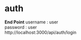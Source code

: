 # auth


<b>End Point</b>
username : user <br>
password : user <br>
http://localhost:3000/api/auth/login
